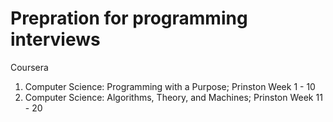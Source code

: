 # Prepration for programming interviews

Coursera 
1. Computer Science: Programming with a Purpose; Prinston Week 1 - 10
2. Computer Science: Algorithms, Theory, and Machines; Prinston Week 11 - 20
